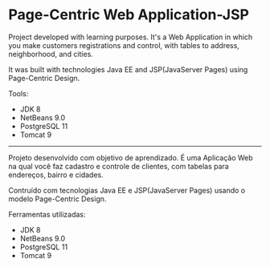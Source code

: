 # Page-Centric Web Application-JSP

Project developed with learning purposes.
It's a Web Application in which you make customers registrations and control, with tables to address, neighborhood, and cities.

It was built with technologies Java EE and JSP(JavaServer Pages) using Page-Centric Design.

Tools:
- JDK 8
- NetBeans 9.0
- PostgreSQL 11
- Tomcat 9

-------------------------------------------------------------------------------------------------------------------------------------------------------------

Projeto desenvolvido com objetivo de aprendizado.
É uma Aplicação Web na qual você faz cadastro e controle de clientes, com tabelas para endereços, bairro e cidades.

Contruído com tecnologias Java EE e JSP(JavaServer Pages) usando o modelo Page-Centric Design.

Ferramentas utilizadas:
- JDK 8
- NetBeans 9.0
- PostgreSQL 11
- Tomcat 9
